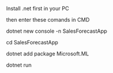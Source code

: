 Install .net first in your PC

then enter these comands in CMD


dotnet new console -n SalesForecastApp

cd SalesForecastApp

dotnet add package Microsoft.ML

dotnet run

